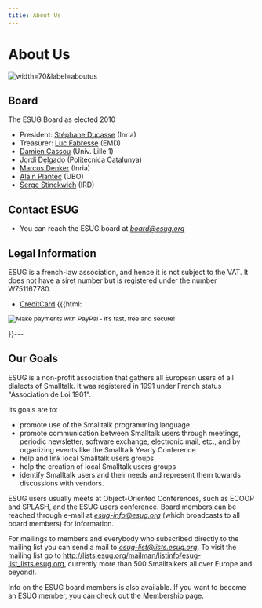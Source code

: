 ```yaml
---
title: About Us
---
```


# About Us

![](file://images/Aboutus.jpg "width=70&label=aboutus")

## Board
The ESUG Board as elected 2010
- President: [Stéphane Ducasse](http://stephane.ducasse.free.fr/) (Inria)
- Treasurer: [Luc Fabresse](http://car.mines-douai.fr/luc) (EMD)
- [Damien Cassou](http://damiencassou.seasidehosting.st/) (Univ. Lille 1)
- [Jordi Delgado](http://smalltalk.cat/) (Politecnica Catalunya)
- [Marcus Denker](http://www.marcusdenker.de/) (Inria)
- [Alain Plantec](http://www.lisyc.univ-brest.fr/pages_perso/plantec) (UBO)
- [Serge Stinckwich](http://doesnotunderstand.org/) (IRD)


## Contact ESUG

- You can reach the ESUG board at *board@esug.org*


## Legal Information
ESUG is a french-law association, and hence it is not subject to the VAT. It does not have a siret number but is registered under the number W751167780.
- [CreditCard](http://www.esug.org/wiki/pier/About/CreditCard?_s=SWBep7RcK9EHbR2m&_k=-xlOIQmbHmdZ7XyB&_n&22)
{{{html:
<form action="https://www.paypal.com/cgi-bin/webscr" method="post">
<input type="hidden" name="cmd" value="_xclick">
<input type="hidden" name="business" value="esug-info@esug.org">
<input type="hidden" name="item_name" value="Donation to Support ESUG">
<input type="hidden" name="item_number" value="Donation to Support ESUG">
<input type="hidden" name="cn" value="Comments">
<input type="hidden" name="currency_code" value="EUR">
<input type="hidden" name="tax" value="0">
<input type="image" src="https://www.paypal.com/en_US/i/btn/btn_donate_SM.gif" border="0" name="submit" alt="Make payments with PayPal - it's fast, free and secure!">
</form>
}}---


## Our Goals
ESUG is a non-profit association that gathers all European users of all dialects of Smalltalk. It was registered in 1991 under French status "Association de Loi 1901".

Its goals are to:
- promote use of the Smalltalk programming language
- promote communication between Smalltalk users through meetings, periodic newsletter, software exchange, electronic mail, etc., and by organizing events like the Smalltalk Yearly Conference
- help and link local Smalltalk users groups
- help the creation of local Smalltalk users groups
- identify Smalltalk users and their needs and represent them towards discussions with vendors.

ESUG users usually meets at Object-Oriented Conferences, such as ECOOP and SPLASH, and the ESUG users conference. Board members can be reached through e-mail at *esug-info@esug.org* (which broadcasts to all board members) for information.

For mailings to members and everybody who subscribed directly to the mailing list you can send a mail to *esug-list@lists.esug.org*. To visit the mailing list go to <http://lists.esug.org/mailman/listinfo/esug-list_lists.esug.org>, currently more than 500 Smalltalkers all over Europe and beyond!.

Info on the ESUG board members is also available. If you want to become an ESUG member, you can check out the Membership page.


